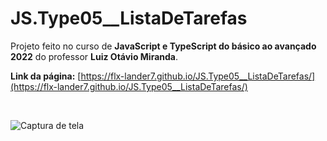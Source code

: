 # JS.Type05__ListaDeTarefas

Projeto feito no curso de __JavaScript e TypeScript do básico ao avançado 2022__ do professor __Luiz Otávio Miranda__.

__Link da página:__ [https://flx-lander7.github.io/JS.Type05__ListaDeTarefas/](https://flx-lander7.github.io/JS.Type05__ListaDeTarefas/)

<br>

![Captura de tela](https://raw.githubusercontent.com/flx-lander7/JS.Type05__ListaDeTarefas/main/capturaDeTela-JS.Type05__ListaDeTarefas.png)
